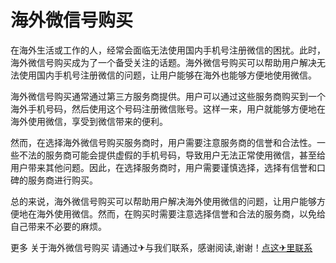 # 海外微信号购买

在海外生活或工作的人，经常会面临无法使用国内手机号注册微信的困扰。此时，海外微信号购买成为了一个备受关注的话题。海外微信号购买可以帮助用户解决无法使用国内手机号注册微信的问题，让用户能够在海外也能够方便地使用微信。

海外微信号购买通常通过第三方服务商提供。用户可以通过这些服务商购买到一个海外手机号码，然后使用这个号码注册微信账号。这样一来，用户就能够方便地在海外使用微信，享受到微信带来的便利。

然而，在选择海外微信号购买服务商时，用户需要注意服务商的信誉和合法性。一些不法的服务商可能会提供虚假的手机号码，导致用户无法正常使用微信，甚至给用户带来其他问题。因此，在选择服务商时，用户需要谨慎选择，选择有信誉和口碑的服务商进行购买。

总的来说，海外微信号购买可以帮助用户解决海外使用微信的问题，让用户能够方便地在海外使用微信。然而，在购买时需要注意选择信誉和合法的服务商，以免给自己带来不必要的麻烦。

更多 关于海外微信号购买 请通过✈与我们联系，感谢阅读,谢谢！[点这✈里联系](https://www.k02.cc)